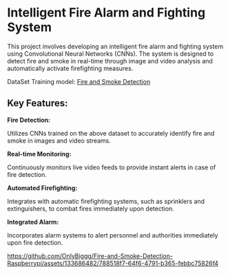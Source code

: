 <h1>Intelligent Fire Alarm and Fighting System</h1>
<p>This project involves developing an intelligent fire alarm and fighting system using Convolutional Neural Networks (CNNs). The system is designed to detect fire and smoke in real-time through image and video analysis and automatically activate firefighting measures.</p>
DataSet Training model:  <a href='https://www.kaggle.com/datasets/dakshmall/fire-and-smoke-detection'>Fire and Smoke Detection</a> <br>
<h2>Key Features:</h2>
<b>Fire Detection:</b>
<p>Utilizes CNNs trained on the above dataset to accurately identify fire and smoke in images and video streams.</p>
<b>Real-time Monitoring:</b>
<p>Continuously monitors live video feeds to provide instant alerts in case of fire detection.</p>
<b>Automated Firefighting:</b>
<p>Integrates with automatic firefighting systems, such as sprinklers and extinguishers, to combat fires immediately upon detection.</p>
<b>Integrated Alarm:</b>
<p>Incorporates alarm systems to alert personnel and authorities immediately upon fire detection.</p>

https://github.com/OnlyBiggg/Fire-and-Smoke-Detection-Raspberrypi/assets/133686482/788518f7-64f6-4791-b365-febbc75826f4

